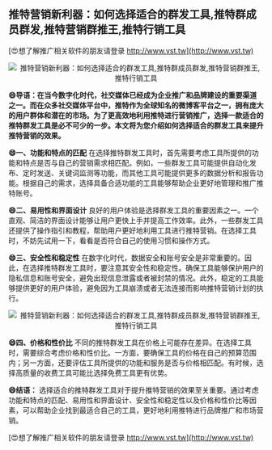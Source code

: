## **推特营销新利器：如何选择适合的群发工具,推特群成员群发,推特营销群推王,推特行销工具**

[😍想了解推广相关软件的朋友请登录 http://www.vst.tw](http://www.vst.tw)

 <center><img src="https://vst.tw/MP4/tuiguang/png/2.png" alt="推特营销新利器：如何选择适合的群发工具,推特群成员群发,推特营销群推王,推特行销工具"></center>

**😄导语：在当今数字化时代，社交媒体已经成为企业推广和品牌建设的重要渠道之一。而在众多社交媒体平台中，推特作为全球知名的微博客平台之一，拥有庞大的用户群体和潜在的市场。为了更高效地利用推特进行营销推广，选择一款适合的推特群发工具是必不可少的一步。本文将为您介绍如何选择适合的群发工具来提升推特营销的效果。**

**😄一、功能和特点的匹配**
在选择推特群发工具时，首先需要考虑工具所提供的功能和特点是否与自己的营销需求相匹配。例如，一些群发工具可能提供自动化发布、定时发送、关键词监测等功能，而其他工具可能提供更多的数据分析和报告功能。根据自己的需求，选择具备合适功能的工具能够帮助企业更好地管理和推广推特账号。

**😄二、易用性和界面设计**
良好的用户体验是选择群发工具的重要因素之一。一个直观、简洁的界面设计能够让用户更快上手并提高工作效率。此外，一些群发工具还提供了操作指引和教程，帮助用户更好地利用工具进行推特营销。在选择工具时，不妨先试用一下，看看是否符合自己的使用习惯和操作方式。

**😄三、安全性和稳定性**
在数字化时代，数据安全和账号安全是非常重要的。因此，在选择推特群发工具时，要注意其安全性和稳定性。确保工具能够保护用户的隐私信息和账号安全，避免出现信息泄露或者被封禁的情况。此外，稳定的工具能够提供更好的用户体验，避免因为工具崩溃或者无法连接而影响推特营销计划的执行。

 <center><img src="https://vst.tw/MP4/tuiguang/png/7.png" alt="推特营销新利器：如何选择适合的群发工具,推特群成员群发,推特营销群推王,推特行销工具"></center>

**😄四、价格和性价比**
不同的推特群发工具在价格上可能存在差异。在选择工具时，需要综合考虑价格和性价比。一方面，要确保工具的价格在自己的预算范围内；另一方面，还要评估工具所提供的功能和服务是否与价格相匹配。有时候，选择高质量的收费工具可能比选择免费工具更有优势。

**😄结语：**
选择适合的推特群发工具对于提升推特营销的效果至关重要。通过考虑功能和特点的匹配、易用性和界面设计、安全性和稳定性以及价格和性价比等因素，可以帮助企业找到最适合自己的工具，更好地利用推特进行品牌推广和市场营销。

[😍想了解推广相关软件的朋友请登录 http://www.vst.tw](http://www.vst.tw)



